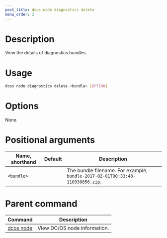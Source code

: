 ```yaml
---
post_title: dcos node diagnostics delete
menu_order: 2
---
```

    
# Description
View the details of diagnostics bundles.

# Usage

```bash
dcos node diagnostics delete <bundle> [OPTION]
```

# Options

None.

# Positional arguments

| Name, shorthand | Default | Description |
|---------|-------------|-------------|
| `<bundle>`   |             |  The bundle filename. For example, `bundle-2017-02-01T00:33:48-110930856.zip`. |

# Parent command

| Command | Description |
|---------|-------------|
| [dcos node](/docs/1.10/cli/command-reference/dcos-node/) | View DC/OS node information. | 

<!-- # Examples -->

